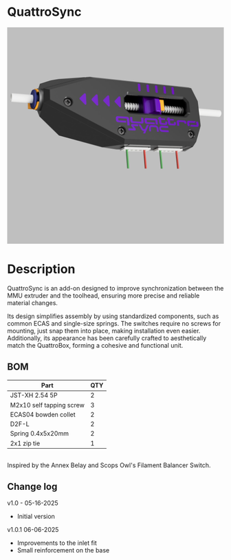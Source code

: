 # QuattroSync

<p align="center"><img src=./Images/442bd890-58f8-4834-8cfe-3a9ef704581f.PNG width="600"</p>

# Description

QuattroSync is an add-on designed to improve synchronization between the MMU extruder and the toolhead, ensuring more precise and reliable material changes.

Its design simplifies assembly by using standardized components, such as common ECAS and single-size springs. The switches require no screws for mounting, just snap them into place, making installation even easier.
Additionally, its appearance has been carefully crafted to aesthetically match the QuattroBox, forming a cohesive and functional unit.

## BOM

| Part  | QTY |
| ------------- | ------------- |
| JST-XH 2.54 5P | 2  |
| M2x10 self tapping screw  | 3  |
| ECAS04 bowden collet | 2  |
| D2F-L | 2  |
| Spring 0.4x5x20mm | 2  |
| 2x1 zip tie | 1  |

##
Inspired by the Annex Belay and Scops Owl's Filament Balancer Switch.

## Change log

v1.0 - 05-16-2025

* Initial version

v1.0.1 06-06-2025

* Improvements to the inlet fit
* Small reinforcement on the base
